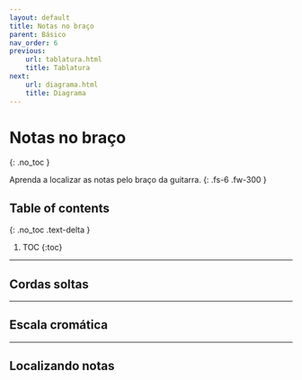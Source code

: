 ```yaml
---
layout: default
title: Notas no braço
parent: Básico
nav_order: 6
previous:
    url: tablatura.html
    title: Tablatura
next:
    url: diagrama.html
    title: Diagrama
---
```


# Notas no braço
{: .no_toc }

Aprenda a localizar as notas pelo braço da guitarra.
{: .fs-6 .fw-300 }

## Table of contents
{: .no_toc .text-delta }

1. TOC
{:toc}

---

## Cordas soltas

---

## Escala cromática

---

## Localizando notas
